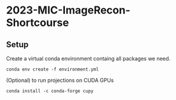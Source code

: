 # 2023-MIC-ImageRecon-Shortcourse

## Setup

Create a virtual conda environment containg all packages we need.
```
conda env create -f environment.yml
```

(Optional) to run projections on CUDA GPUs
```
conda install -c conda-forge cupy
```


